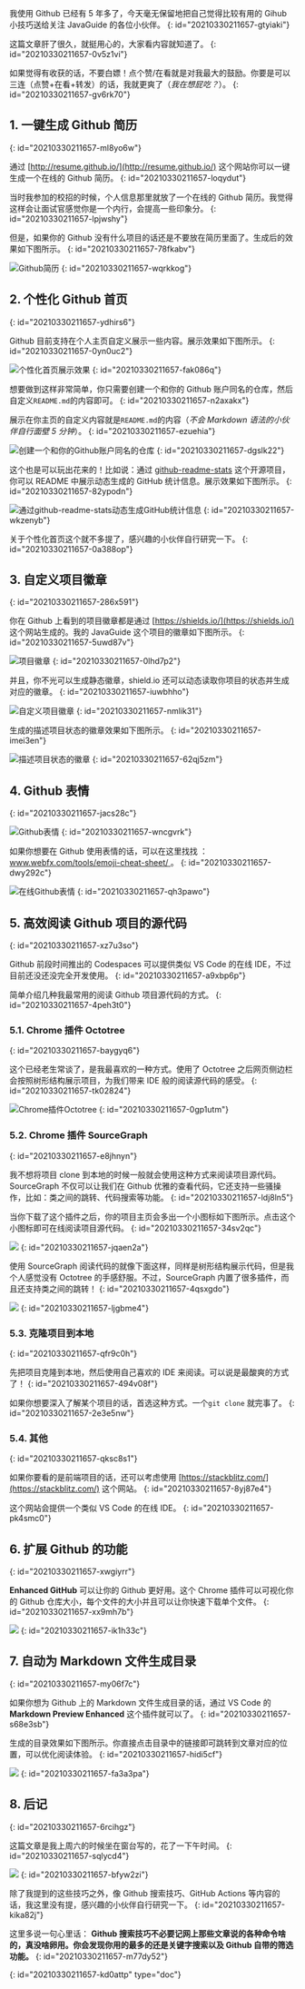 我使用 Github 已经有 5 年多了，今天毫无保留地把自己觉得比较有用的 Gihub 小技巧送给关注 JavaGuide 的各位小伙伴。
{: id="20210330211657-gtyiaki"}

这篇文章肝了很久，就挺用心的，大家看内容就知道了。
{: id="20210330211657-0v5z1vi"}

如果觉得有收获的话，不要白嫖！点个赞/在看就是对我最大的鼓励。你要是可以三连（点赞+在看+转发）的话，我就更爽了（_我在想屁吃？_）。
{: id="20210330211657-gv6rk70"}

## 1. 一键生成 Github 简历
{: id="20210330211657-ml8yo6w"}

通过 [http://resume.github.io/](http://resume.github.io/) 这个网站你可以一键生成一个在线的 Github 简历。
{: id="20210330211657-loqydut"}

当时我参加的校招的时候，个人信息那里就放了一个在线的 Github 简历。我觉得这样会让面试官感觉你是一个内行，会提高一些印象分。
{: id="20210330211657-lpjwshy"}

但是，如果你的 Github 没有什么项目的话还是不要放在简历里面了。生成后的效果如下图所示。
{: id="20210330211657-78fkabv"}

![Github简历](https://guide-blog-images.oss-cn-shenzhen.aliyuncs.com/2020-11/image-20201108192205620.png)
{: id="20210330211657-wqrkkog"}

## 2. 个性化 Github 首页
{: id="20210330211657-ydhirs6"}

Github 目前支持在个人主页自定义展示一些内容。展示效果如下图所示。
{: id="20210330211657-0yn0uc2"}

![个性化首页展示效果](https://guide-blog-images.oss-cn-shenzhen.aliyuncs.com/2020-11/1.png)
{: id="20210330211657-fak086q"}

想要做到这样非常简单，你只需要创建一个和你的 Github 账户同名的仓库，然后自定义`README.md`的内容即可。
{: id="20210330211657-n2axakx"}

展示在你主页的自定义内容就是`README.md`的内容（_不会 Markdown 语法的小伙伴自行面壁 5 分钟_）。
{: id="20210330211657-ezuehia"}

![创建一个和你的Github账户同名的仓库](https://guide-blog-images.oss-cn-shenzhen.aliyuncs.com/2020-11/image-20201107110309341.png)
{: id="20210330211657-dgslk22"}

这个也是可以玩出花来的！比如说：通过 [github-readme-stats](https://hellogithub.com/periodical/statistics/click/?target=https://github.com/anuraghazra/github-readme-stats) 这个开源项目，你可以 README 中展示动态生成的 GitHub 统计信息。展示效果如下图所示。
{: id="20210330211657-82ypodn"}

![通过github-readme-stats动态生成GitHub统计信息 ](https://guide-blog-images.oss-cn-shenzhen.aliyuncs.com/2020-11/2.png)
{: id="20210330211657-wkzenyb"}

关于个性化首页这个就不多提了，感兴趣的小伙伴自行研究一下。
{: id="20210330211657-0a388op"}

## 3. 自定义项目徽章
{: id="20210330211657-286x591"}

你在 Github 上看到的项目徽章都是通过 [https://shields.io/](https://shields.io/) 这个网站生成的。我的 JavaGuide 这个项目的徽章如下图所示。
{: id="20210330211657-5uwd87v"}

![项目徽章](https://guide-blog-images.oss-cn-shenzhen.aliyuncs.com/2020-11/image-20201107143136559.png)
{: id="20210330211657-0lhd7p2"}

并且，你不光可以生成静态徽章，shield.io 还可以动态读取你项目的状态并生成对应的徽章。
{: id="20210330211657-iuwbhho"}

![自定义项目徽章](https://guide-blog-images.oss-cn-shenzhen.aliyuncs.com/2020-11/image-20201107143502356.png)
{: id="20210330211657-nmlik31"}

生成的描述项目状态的徽章效果如下图所示。
{: id="20210330211657-imei3en"}

![描述项目状态的徽章](https://guide-blog-images.oss-cn-shenzhen.aliyuncs.com/2020-11/image-20201107143752642.png)
{: id="20210330211657-62qj5zm"}

## 4. Github 表情
{: id="20210330211657-jacs28c"}

![Github表情](https://guide-blog-images.oss-cn-shenzhen.aliyuncs.com/2020-11/image-20201107162254582.png)
{: id="20210330211657-wncgvrk"}

如果你想要在 Github 使用表情的话，可以在这里找找 ：[www.webfx.com/tools/emoji-cheat-sheet/ ](www.webfx.com/tools/emoji-cheat-sheet/)。
{: id="20210330211657-dwy292c"}

![在线Github表情](https://guide-blog-images.oss-cn-shenzhen.aliyuncs.com/2020-11/image-20201107162432941.png)
{: id="20210330211657-qh3pawo"}

## 5. 高效阅读 Github 项目的源代码
{: id="20210330211657-xz7u3so"}

Github 前段时间推出的 Codespaces 可以提供类似 VS Code 的在线 IDE，不过目前还没还没完全开发使用。
{: id="20210330211657-a9xbp6p"}

简单介绍几种我最常用的阅读 Github 项目源代码的方式。
{: id="20210330211657-4peh3t0"}

### 5.1. Chrome 插件 Octotree
{: id="20210330211657-baygyq6"}

这个已经老生常谈了，是我最喜欢的一种方式。使用了 Octotree 之后网页侧边栏会按照树形结构展示项目，为我们带来 IDE 般的阅读源代码的感受。
{: id="20210330211657-tk02824"}

![Chrome插件Octotree](https://guide-blog-images.oss-cn-shenzhen.aliyuncs.com/2020-11/image-20201107144944798.png)
{: id="20210330211657-0gp1utm"}

### 5.2. Chrome 插件 SourceGraph
{: id="20210330211657-e8jhnyn"}

我不想将项目 clone 到本地的时候一般就会使用这种方式来阅读项目源代码。SourceGraph 不仅可以让我们在 Github 优雅的查看代码，它还支持一些骚操作，比如：类之间的跳转、代码搜索等功能。
{: id="20210330211657-ldj8ln5"}

当你下载了这个插件之后，你的项目主页会多出一个小图标如下图所示。点击这个小图标即可在线阅读项目源代码。
{: id="20210330211657-34sv2qc"}

![](https://guide-blog-images.oss-cn-shenzhen.aliyuncs.com/2020-11/image-20201107145749659.png)
{: id="20210330211657-jqaen2a"}

使用 SourceGraph 阅读代码的就像下面这样，同样是树形结构展示代码，但是我个人感觉没有 Octotree 的手感舒服。不过，SourceGraph 内置了很多插件，而且还支持类之间的跳转！
{: id="20210330211657-4qsxgdo"}

![](https://guide-blog-images.oss-cn-shenzhen.aliyuncs.com/2020-11/image-20201107150307314.png)
{: id="20210330211657-ljgbme4"}

### 5.3. 克隆项目到本地
{: id="20210330211657-qfr9c0h"}

先把项目克隆到本地，然后使用自己喜欢的 IDE 来阅读。可以说是最酸爽的方式了！
{: id="20210330211657-494v08f"}

如果你想要深入了解某个项目的话，首选这种方式。一个`git clone` 就完事了。
{: id="20210330211657-2e3e5nw"}

### 5.4. 其他
{: id="20210330211657-qksc8s1"}

如果你要看的是前端项目的话，还可以考虑使用 [https://stackblitz.com/](https://stackblitz.com/) 这个网站。
{: id="20210330211657-8yj87e4"}

这个网站会提供一个类似 VS Code 的在线 IDE。
{: id="20210330211657-pk4smc0"}

## 6. 扩展 Github 的功能
{: id="20210330211657-xwgiyrr"}

**Enhanced GitHub** 可以让你的 Github 更好用。这个 Chrome 插件可以可视化你的 Github 仓库大小，每个文件的大小并且可以让你快速下载单个文件。
{: id="20210330211657-xx9mh7b"}

![](https://guide-blog-images.oss-cn-shenzhen.aliyuncs.com/2020-11/image-20201107160817672.png)
{: id="20210330211657-ik1h33c"}

## 7. 自动为 Markdown 文件生成目录
{: id="20210330211657-my06f7c"}

如果你想为 Github 上的 Markdown 文件生成目录的话，通过 VS Code 的 **Markdown Preview Enhanced** 这个插件就可以了。
{: id="20210330211657-s68e3sb"}

生成的目录效果如下图所示。你直接点击目录中的链接即可跳转到文章对应的位置，可以优化阅读体验。
{: id="20210330211657-hidi5cf"}

![](https://guide-blog-images.oss-cn-shenzhen.aliyuncs.com/2020-11/iShot2020-11-07%2016.14.14%20(1).png)
{: id="20210330211657-fa3a3pa"}

## 8. 后记
{: id="20210330211657-6rcihgz"}

这篇文章是我上周六的时候坐在窗台写的，花了一下午时间。
{: id="20210330211657-sqlycd4"}

![](https://guide-blog-images.oss-cn-shenzhen.aliyuncs.com/2020-11/301604738120_.pic_hd.jpg)
{: id="20210330211657-bfyw2zi"}

除了我提到的这些技巧之外，像 Github 搜索技巧、GitHub Actions 等内容的话，我这里没有提，感兴趣的小伙伴自行研究一下。
{: id="20210330211657-kika82j"}

这里多说一句心里话： **Github 搜索技巧不必要记网上那些文章说的各种命令啥的，真没啥卵用。你会发现你用的最多的还是关键字搜索以及 Github 自带的筛选功能。**
{: id="20210330211657-m77dy52"}


{: id="20210330211657-kd0attp" type="doc"}

